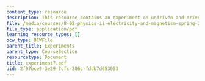 ```yaml
---
content_type: resource
description: This resource contains an experiment on undriven and driven RLC circuits.
file: /media/courses/8-02-physics-ii-electricity-and-magnetism-spring-2007/2f97bce93e297cfc286cfddb7d653053_experiment7.pdf
file_type: application/pdf
learning_resource_types: []
ocw_type: OCWFile
parent_title: Experiments
parent_type: CourseSection
resourcetype: Document
title: experiment7.pdf
uid: 2f97bce9-3e29-7cfc-286c-fddb7d653053
---
```


